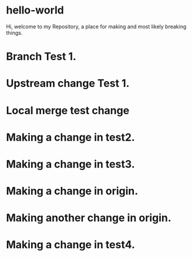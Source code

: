# hello-world

Hi, welcome to my Repository, a place for making and most likely breaking things. 

# Branch Test 1.
# Upstream change Test 1.
# Local merge test change
# Making a change in test2.
# Making a change in test3.
# Making a change in origin. 
# Making another change in origin.
# Making a change in test4.
